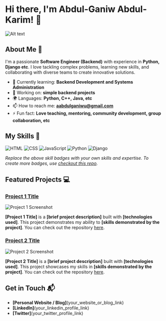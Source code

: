 # Hi there, I'm Abdul-Ganiw Abdul-Karim! 👋

![Alt text]([https://example.com/image.png](https://www.google.com/imgres?q=backend%20developer&imgurl=https%3A%2F%2Fverpex.com%2Fassets%2Fuploads%2Fimages%2Fblog%2FHow-to-become-a-Backend-Developer.jpg%3Fv%3D1665484477&imgrefurl=https%3A%2F%2Fverpex.com%2Fblog%2Fwebsite-tips%2Fhow-to-become-a-backend-developer&docid=vM0FJpixj2GvOM&tbnid=E-pUJKLDVjGyPM&vet=12ahUKEwib2vHSmquPAxVvUkEAHVhSHVgQM3oECBgQAA..i&w=5000&h=3333&hcb=2&ved=2ahUKEwib2vHSmquPAxVvUkEAHVhSHVgQM3oECBgQAA))

## About Me 🚀

I'm a passionate **Software Engineer (Backend)** with experience in **Python, Django etc**. I love tackling complex problems, learning new skills, and collaborating with diverse teams to create innovative solutions.

- 🌱 Currently learning: **Backend Development and Systems Administration**
- 🔭 Working on: **simple backend projects**
- 🌍 Languages: **Python, C++, Java, etc**
- 📫 How to reach me: **aabdulganiwu@gmail.com**
- ⚡ Fun fact: **Love teaching, mentoring, community development, group collaboration, etc**

## My Skills 🧠

![HTML](https://img.shields.io/badge/-HTML-E34F26?style=flat-square&logo=html5&logoColor=white)
![CSS](https://img.shields.io/badge/-CSS-1572B6?style=flat-square&logo=css3&logoColor=white)
![JavaScript](https://img.shields.io/badge/-JavaScript-F7DF1E?style=flat-square&logo=javascript&logoColor=black)
![Python](https://img.shields.io/badge/-Python-61DAFB?style=flat-square&logo=react&logoColor=black)
![Django](https://img.shields.io/badge/-Django-339933?style=flat-square&logo=node.js&logoColor=white)

*Replace the above skill badges with your own skills and expertise. To create more badges, use [checkout this repo](https://github.com/alexandresanlim/Badges4-README.md-Profile).*

## Featured Projects 💻

### [Project 1 Title](project_1_link)

![Project 1 Screenshot](project_1_screenshot_url)

**[Project 1 Title]** is a **[brief project description]** built with **[technologies used]**. This project demonstrates my ability to **[skills demonstrated by the project]**. You can check out the repository [here](project_1_repository_link).

### [Project 2 Title](project_2_link)

![Project 2 Screenshot](project_2_screenshot_url)

**[Project 2 Title]** is a **[brief project description]** built with **[technologies used]**. This project showcases my skills in **[skills demonstrated by the project]**. You can check out the repository [here](project_2_repository_link).

## Get in Touch 📬

- **[Personal Website / Blog]**(your_website_or_blog_link)
- **[LinkedIn]**(your_linkedin_profile_link)
- **[Twitter]**(your_twitter_profile_link)


